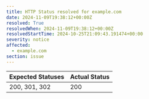 ```yaml
---
title: HTTP Status resolved for example.com
date: 2024-11-09T19:38:12+00:00Z
resolved: True
resolvedWhen: 2024-11-09T19:38:12+00:00Z
resolvedStartTime: 2024-10-25T21:09:43.191474+00:00
severity: notice
affected:
  - example.com
section: issue
---
```


| Expected Statuses | Actual Status  |
|-------------------|----------------|
| 200, 301, 302 | 200 |
